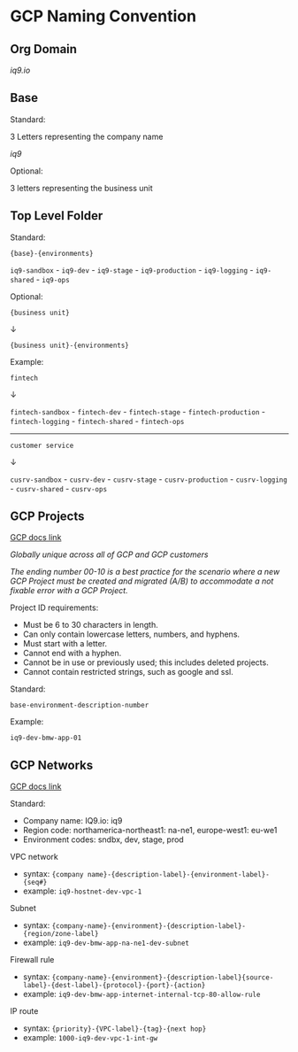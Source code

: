 # GCP Naming Convention

## Org Domain

_iq9.io_

## Base

Standard:

3 Letters representing the company name

_iq9_

Optional:

3 letters representing the business unit

## Top Level Folder

Standard:

`{base}-{environments}`

`iq9-sandbox` - `iq9-dev` - `iq9-stage` - `iq9-production` - `iq9-logging` - `iq9-shared` - `iq9-ops`

Optional:

`{business unit}`

&darr;

`{business unit}-{environments}`

Example:

`fintech`

&darr;

`fintech-sandbox` - `fintech-dev` - `fintech-stage` - `fintech-production` - `fintech-logging` - `fintech-shared` - `fintech-ops`

---

`customer service`

&darr;

`cusrv-sandbox` - `cusrv-dev` - `cusrv-stage` - `cusrv-production` - `cusrv-logging` - `cusrv-shared` - `cusrv-ops`

## GCP Projects

[GCP docs link](https://cloud.google.com/resource-manager/docs/creating-managing-projects)

_Globally unique across all of GCP and GCP customers_

_The ending number 00-10 is a best practice for the scenario where a new GCP Project must be created and migrated (A/B) to accommodate a not fixable error with a GCP Project._

Project ID requirements:

 * Must be 6 to 30 characters in length.
 * Can only contain lowercase letters, numbers, and hyphens.
 * Must start with a letter.
 * Cannot end with a hyphen.
 * Cannot be in use or previously used; this includes deleted projects.
 * Cannot contain restricted strings, such as google and ssl.

Standard:

`base-environment-description-number`

Example:

`iq9-dev-bmw-app-01`

## GCP Networks

[GCP docs link](https://cloud.google.com/architecture/best-practices-vpc-design#naming)

Standard:
 * Company name: IQ9.io: iq9
 * Region code: northamerica-northeast1: na-ne1, europe-west1: eu-we1
 * Environment codes: sndbx, dev, stage, prod

VPC network
 * syntax: `{company name}-{description-label}-{environment-label}-{seq#}`
 * example: `iq9-hostnet-dev-vpc-1`

Subnet
 * syntax: `{company-name}-{environment}-{description-label}-{region/zone-label}`
 * example: `iq9-dev-bmw-app-na-ne1-dev-subnet`

 Firewall rule
 * syntax: `{company-name}-{environment}-{description-label}{source-label}-{dest-label}-{protocol}-{port}-{action}`
 * example: `iq9-dev-bmw-app-internet-internal-tcp-80-allow-rule`

 IP route
 * syntax: `{priority}-{VPC-label}-{tag}-{next hop}`
 * example: `1000-iq9-dev-vpc-1-int-gw`

